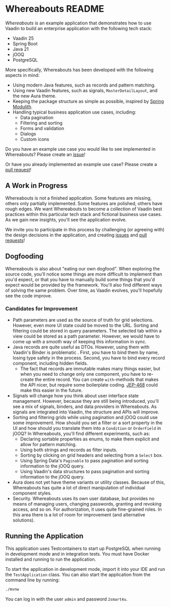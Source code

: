 # Whereabouts README

_Whereabouts_ is an example application that demonstrates how to use Vaadin to build an enterprise application with
the following tech stack:

* Vaadin 25
* Spring Boot
* Java 21
* jOOQ
* PostgreSQL

More specifically, Whereabouts has been developed with the following aspects in mind:

* Using modern Java features, such as records and pattern matching.
* Using new Vaadin features, such as signals, `MasterDetailLayout`, and the new Aura theme.
* Keeping the package structure as simple as possible, inspired
  by [Spring Modulith](https://spring.io/projects/spring-modulith).
* Handling typical business application use cases, including:
    * Data pagination
    * Filtering and sorting
    * Forms and validation
    * Dialogs
    * Custom icons

Do you have an example use case you would like to see implemented in Whereabouts? Please create
an [issue](https://github.com/vaadin/whereabouts/issues)!

Or have you already implemented an example use case? Please create
a [pull request](https://github.com/vaadin/whereabouts/pulls)!

## A Work in Progress

Whereabouts is not a finished application. Some features are missing, others only partially implemented. Some features
are polished, others have rough edges. We want Whereabouts to become a collection of Vaadin best practices within this
particular tech stack and fictional business use cases. As we gain new insights, you'll see the application evolve.

We invite you to participate in this process by challenging (or agreeing with) the design decisions in the application,
and creating [issues](https://github.com/vaadin/whereabouts/issues)
and [pull requests](https://github.com/vaadin/whereabouts/pulls)!

## Dogfooding

Whereabouts is also about "eating our own dogfood". When exploring the source code, you'll notice some things are more
difficult to implement than you'd expect, or that you have to manually build some things that you'd expect would be
provided by the framework. You'll also find different ways of solving the same problem. Over time, as Vaadin evolves,
you'll hopefully see the code improve.

### Candidates for Improvement

* Path parameters are used as the source of truth for grid selections. However, even more UI state could be moved to
  the URL. Sorting and filtering could be stored in query parameters. The selected tab within a view could be stored as
  a path parameter. However, we would have to come up with a smooth way of keeping this information in sync.
* Java records are quite useful as DTOs. However, using them with Vaadin's Binder is problematic . First, you have to
  bind them by name, losing type safety in the process. Second, you have to bind every record component, including
  hidden fields.
    * The fact that records are immutable makes many things easier, but when you need to change only one component,
      you have to re-create the entire record. You can create `with`-methods that makes the API nicer, but require some
      boilerplate coding. [JEP-468](https://bugs.openjdk.org/browse/JDK-8321133) could make this easier in the future.
* Signals will change how you think about user interface state management. However, because they are still being
  introduced, you'll see a mix of signals, binders, and data providers in Whereabouts. As signals are integrated into
  Vaadin, the structure and APIs will improve.
* Sorting and filtering grids while using pagination and jOOQ could use some improvement. How should you set a filter or
  a sort property in the UI and how should you translate them into a `Condition` or `OrderField` in jOOQ?
  In Whereabouts, you'll find different experiments, such as:
    * Declaring sortable properties as enums, to make them explicit and allow for pattern matching.
    * Using both strings and records as filter inputs.
    * Sorting by clicking on grid headers and selecting from a `Select` box.
    * Using Spring Data's `Paginable` to pass pagination and sorting information to the jOOQ query.
    * Using Vaadin's data structures to pass pagination and sorting information to the jOOQ query.
* Aura does not yet have theme variants or utility classes. Because of this, Whereabouts has quite a lot of direct
  manipulation of individual component styles.
* Security. Whereabouts uses its own user database, but provides no means of managing users,
  changing passwords, granting and revoking access, and so on. For authorization, it uses quite fine-grained roles. In
  this area there is a lot of room for improvement (and alternative solutions).

## Running the Application

This application uses Testcontainers to start up PostgreSQL when running in development mode and in integration tests.
You must have Docker installed and running to run the application.

To start the application in development mode, import it into your IDE and run the `TestApplication` class. 
You can also start the application from the command line by running: 

```bash
./mvnw
```

You can log in with the user `admin` and password `2smart4u`.